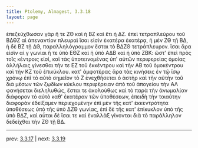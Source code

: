 ```yaml
---
title: Ptolemy, Almagest, 3.3.18
layout: page
---
```


ἐπεζεύχθωσαν γὰρ ἥ τε ΖΘ καὶ ἡ ΒΖ καὶ ἔτι ἡ ΔΖ. ἐπεὶ τετραπλεύρου τοῦ ΒΔΘΖ αἱ ἀπεναντίον πλευραὶ ἴσαι εἰσὶν ἑκατέρα ἑκατέρᾳ, ἡ μὲν ΖΘ τῇ ΒΔ, ἡ δὲ ΒΖ τῇ ΔΘ, παραλληλόγραμμον ἔσται τὸ ΒΔΖΘ τετράπλευρον. ἴσαι ἄρα εἰσὶν αἱ γ γωνίαι ἥ τε ὑπὸ ΕΘΖ καὶ ἡ ὑπὸ ΑΔΒ καὶ ἡ ὑπὸ ΖΒΚ: ὥστ' ἐπεὶ πρὸς τοῖς κέντροις εἰσί, καὶ τὰς ὑποτεινομένας ὑπ' αὐτῶν περιφερείας ὁμοίας ἀλλήλαις γίνεσθαι τήν τε ΕΖ τοῦ ἐκκέντρου καὶ τὴν ΑΒ τοῦ ὁμοκέντρου καὶ τὴν ΚΖ τοῦ ἐπικύκλου. κατ' ἀμφοτέρας ἄρα τὰς κινήσεις ἐν τῷ ἴσῳ χρόνῳ ἐπὶ τὸ αὐτὸ σημεῖον τὸ Ζ ἐνεχθήσεται ὁ ἀστὴρ καὶ τὴν αὐτὴν τοῦ διὰ μέσων τῶν ζῳδίων κύκλου περιφέρειαν ἀπὸ τοῦ ἀπογείου τὴν ΑΛ φανήσεται διεληλυθώς, ἔσται τε ἀκολούθως καὶ τὸ παρὰ τὴν ἀνωμαλίαν διάφορον τὸ αὐτὸ καθ' ἑκατέραν τῶν ὑποθέσεων, ἐπειδὴ τὴν τοιαύτην διαφορὰν ἐδείξαμεν περιεχομένην ἐπὶ μὲν τῆς κατ' ἐκκεντρότητα ὑποθέσεως ὑπὸ τῆς ὑπὸ ΔΖΘ γωνίας, ἐπὶ δὲ τῆς κατ' ἐπίκυκλον ὑπὸ τῆς ὑπὸ ΒΔΖ, καὶ αὗται δὲ ἴσαι τε καὶ ἐναλλὰξ γίνονται διὰ τὸ παράλληλον δεδεῖχθαι τὴν ΖΘ τῇ ΒΔ. 

---

prev: [3.3.17](../3.3.17/) | next: [3.3.19](../3.3.19/)

